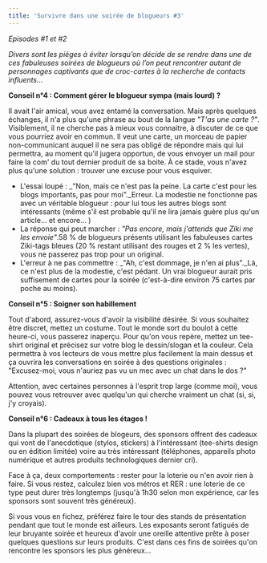 ```yaml
---
title: 'Survivre dans une soirée de blogueurs #3'
---
```


_Episodes #1 et #2_</p>

_Divers sont les pièges à éviter lorsqu&#x2019;on décide de se rendre dans une
de ces fabuleuses soirées de blogueurs o&#xF9; l&#x2019;on peut rencontrer
autant de personnages captivants que de croc-cartes à la recherche de contacts
influents&#x2026;_

**Conseil n&#xB0;4&nbsp;: Comment gérer le blogueur sympa (mais lourd)&nbsp;?**

Il avait l'air amical, vous avez entamé la conversation. Mais après quelques
échanges, il n'a plus qu'une phrase au bout de la langue _&quot;T'as une
carte&nbsp;?&quot;_. Visiblement, il ne cherche pas à mieux vous connaitre, à
discuter de ce que vous pourriez avoir en commun. Il veut une carte, un morceau
de papier non-communicant auquel il ne sera pas obligé de répondre mais qui lui
permettra, au moment qu'il jugera opportun, de vous envoyer un mail pour faire
la com' du tout dernier produit de sa boite. À ce stade, vous n'avez plus qu'une
solution : trouver une excuse pour vous esquiver.

-   L'essai loupé&nbsp;: \_&quot;Non, mais ce n'est pas la peine. La carte c'est
    pour les blogs importants, pas pour moi&quot;.\_Erreur. La modestie ne
    fonctionne pas avec un véritable blogueur&nbsp;: pour lui tous les autres
    blogs sont intéressants (même s'il est probable qu'il ne lira jamais guère
    plus qu'un article… et encore… )
-   La réponse qui peut marcher&nbsp;: _&quot;Pas encore, mais j'attends que
    Ziki me les envoie&quot;_.58 % de blogueurs présents utilisant les
    fabuleuses cartes Ziki-tags bleues (20 % restant utilisant des rouges et 2 %
    les vertes), vous ne passerez pas trop pour un original.
-   L'erreur à ne pas commettre&nbsp;: \_&quot;Ah, c'est dommage, je n'en ai
    plus&quot;.\_Là, ce n'est plus de la modestie, c'est pédant. Un vrai
    blogueur aurait pris suffisement de cartes pour la soirée (c'est-à-dire
    environ 75 cartes par poche au moins).

**Conseil n&#xB0;5&nbsp;: Soigner son habillement**

Tout d'abord, assurez-vous d'avoir la visibilité désirée. Si vous souhaitez être
discret, mettez un costume. Tout le monde sort du boulot à cette heure-ci, vous
passerez inaperçu. Pour qu'on vous repère, mettez un tee-shirt original et
précisez sur votre blog le dessin/slogan et la couleur. Cela permettra à vos
lecteurs de vous mettre plus facilement la main dessus et ça ouvrira les
conversations en soirée à des questions originales&nbsp;: &quot;Excusez-moi,
vous n'auriez pas vu un mec avec un chat dans le dos&nbsp;?&quot;

Attention, avec certaines personnes à l'esprit trop large (comme moi), vous
pouvez vous retrouver avec quelqu'un qui cherche vraiment un chat (si, si, j'y
croyais).

**Conseil n&#xB0;6&nbsp;: Cadeaux à tous les étages&nbsp;!**

Dans la plupart des soirées de blogeurs, des sponsors offrent des cadeaux qui
vont de l'anecdotique (stylos, stickers) à l'intéressant (tee-shirts design ou
en édition limitée) voire au très intéressant (téléphones, appareils photo
numérique et autres produits technologiques dernier cri).

Face à ça, deux comportements&nbsp;: rester pour la loterie ou n'en avoir rien à
faire. Si vous restez, calculez bien vos métros et RER&nbsp;: une loterie de ce
type peut durer très longtemps (jusqu'à 1h30 selon mon expérience, car les
sponsors sont souvent très généreux).

Si vous vous en fichez, préférez faire le tour des stands de présentation
pendant que tout le monde est ailleurs. Les exposants seront fatigués de leur
bruyante soirée et heureux d'avoir une oreille attentive prête à poser quelques
questions sur leurs produits. C'est dans ces fins de soirées qu'on rencontre les
sponsors les plus généreux…
